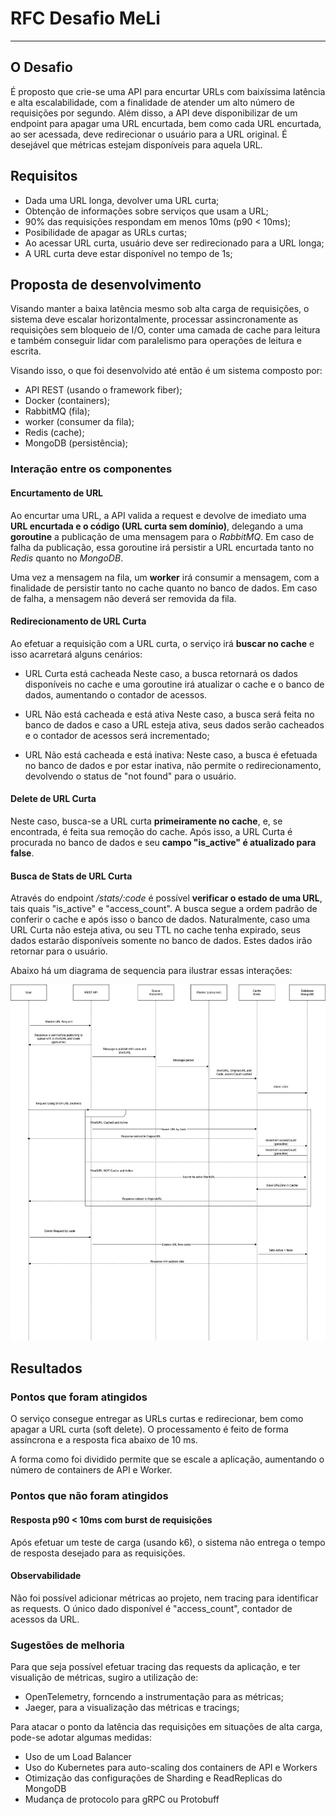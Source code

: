 # RFC Desafio MeLi

---

## O Desafio

É proposto que crie-se uma API para encurtar URLs com baixíssima latência e alta escalabilidade, com a finalidade de atender um alto número de requisições por segundo. Além disso, a API deve disponibilizar de um endpoint para apagar uma URL encurtada, bem como cada URL encurtada, ao ser acessada, deve redirecionar o usuário para a URL original.
É desejável que métricas estejam disponíveis para aquela URL.

## Requisitos

- Dada uma URL longa, devolver uma URL curta;
- Obtenção de informações sobre serviços que usam a URL;
- 90% das requisições respondam em menos 10ms (p90 < 10ms);
- Posibilidade de apagar as URLs curtas;
- Ao acessar URL curta, usuário deve ser redirecionado para a URL longa;
- A URL curta deve estar disponível no tempo de 1s;

## Proposta de desenvolvimento

Visando manter a baixa latência mesmo sob alta carga de requisições, o sistema deve escalar horizontalmente, processar assincronamente as requisições sem bloqueio de I/O, conter uma camada de cache para leitura e também conseguir lidar com paralelismo para operações de leitura e escrita.

Visando isso, o que foi desenvolvido até então é um sistema composto por:

- API REST (usando o framework fiber);
- Docker (containers);
- RabbitMQ (fila);
- worker (consumer da fila);
- Redis (cache);
- MongoDB (persistência);

### Interação entre os componentes

#### Encurtamento de URL

Ao encurtar uma URL, a API valida a request e devolve de imediato uma **URL encurtada e o código (URL curta sem domínio)**, delegando a uma **goroutine** a publicação de uma mensagem para o *RabbitMQ*. Em caso de falha da publicação, essa goroutine irá persistir a URL encurtada tanto no *Redis* quanto no *MongoDB*.

Uma vez a mensagem na fila, um **worker** irá consumir a mensagem, com a finalidade de persistir tanto no cache quanto no banco de dados. Em caso de falha, a mensagem não deverá ser removida da fila.

#### Redirecionamento de URL Curta

Ao efetuar a requisição com a URL curta, o serviço irá **buscar no cache** e isso acarretará alguns cenários:

- URL Curta está cacheada
Neste caso, a busca retornará os dados disponíveis no cache e uma goroutine irá atualizar o cache e o banco de dados, aumentando o contador de acessos.

- URL Não está cacheada e está ativa
Neste caso, a busca será feita no banco de dados e caso a URL esteja ativa, seus dados serão cacheados e o contador de acessos será incrementado;

- URL Não está cacheada e está inativa:
Neste caso, a busca é efetuada no banco de dados e por estar inativa, não permite o redirecionamento, devolvendo o status de "not found" para o usuário.

#### Delete de URL Curta

Neste caso, busca-se a URL curta **primeiramente no cache**, e, se encontrada, é feita sua remoção do cache.
Após isso, a URL Curta é procurada no banco de dados e seu **campo "is_active" é atualizado para false**.

#### Busca de Stats de URL Curta

Através do endpoint */stats/:code* é possível **verificar o estado de uma URL**, tais quais "is_active" e "access_count".
A busca segue a ordem padrão de conferir o cache e após isso o banco de dados. Naturalmente, caso uma URL Curta não esteja ativa, ou seu TTL no cache tenha expirado, seus dados estarão disponíveis somente no banco de dados.
Estes dados irão retornar para o usuário.

Abaixo há um diagrama de sequencia para ilustrar essas interações:

![Diagrama de Sequencia](./Sequence_diagram.png)

## Resultados

### Pontos que foram atingidos

O serviço consegue entregar as URLs curtas e redirecionar, bem como apagar a URL curta (soft delete).
O processamento é feito de forma assíncrona e a resposta fica abaixo de 10 ms.

A forma como foi dividido permite que se escale a aplicação, aumentando o número de containers de API e Worker.

### Pontos que não foram atingidos

#### Resposta p90 < 10ms com burst de requisições

Após efetuar um teste de carga (usando k6), o sistema não entrega o tempo de resposta desejado para as requisições.

#### Observabilidade

Não foi possível adicionar métricas ao projeto, nem tracing para identificar as requests.
O único dado disponível é "access_count", contador de acessos da URL.

### Sugestões de melhoria

Para que seja possível efetuar tracing das requests da aplicação, e ter visualição de métricas, sugiro a utilização de:

- OpenTelemetry, forncendo a instrumentação para as métricas;
- Jaeger, para a visualização das métricas e tracings;

Para atacar o ponto da latência das requisições em situações de alta carga, pode-se adotar algumas medidas:

- Uso de um Load Balancer
- Uso do Kubernetes para auto-scaling dos containers de API e Workers
- Otimização das configurações de Sharding e ReadReplicas do MongoDB
- Mudança de protocolo para gRPC ou Protobuff